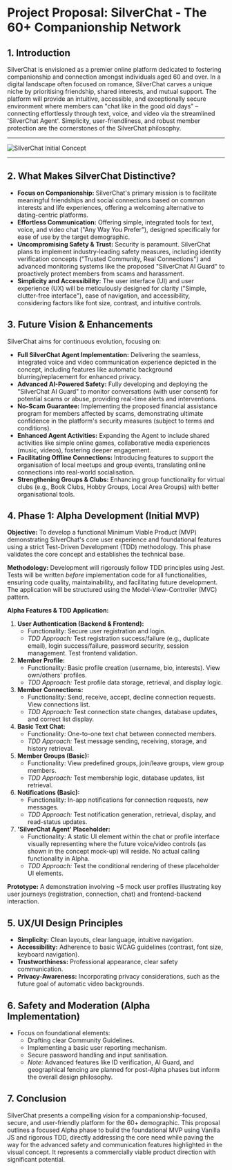 # Project Proposal: SilverChat - The 60+ Companionship Network



## 1. Introduction

SilverChat is envisioned as a premier online platform dedicated to fostering companionship and connection amongst individuals aged 60 and over. In a digital landscape often focused on romance, SilverChat carves a unique niche by prioritising friendship, shared interests, and mutual support. The platform will provide an intuitive, accessible, and exceptionally secure environment where members can "chat like in the good old days" – connecting effortlessly through text, voice, and video via the streamlined 'SilverChat Agent'. Simplicity, user-friendliness, and robust member protection are the cornerstones of the SilverChat philosophy.

---

![SilverChat Initial Concept](https://github.com/LouieMorais/SilverChat/blob/main/.project/concepts/SilverChat.png?raw=true)

---



## 2. What Makes SilverChat Distinctive?

- **Focus on Companionship:** SilverChat's primary mission is to facilitate meaningful friendships and social connections based on common interests and life experiences, offering a welcoming alternative to dating-centric platforms.
- **Effortless Communication:** Offering simple, integrated tools for text, voice, and video chat ("Any Way You Prefer"), designed specifically for ease of use by the target demographic.
- **Uncompromising Safety & Trust:** Security is paramount. SilverChat plans to implement industry-leading safety measures, including identity verification concepts ("Trusted Community, Real Connections") and advanced monitoring systems like the proposed "SilverChat AI Guard" to proactively protect members from scams and harassment.
- **Simplicity and Accessibility:** The user interface (UI) and user experience (UX) will be meticulously designed for clarity ("Simple, clutter-free interface"), ease of navigation, and accessibility, considering factors like font size, contrast, and intuitive controls.



## 3. Future Vision & Enhancements

SilverChat aims for continuous evolution, focusing on:

- **Full SilverChat Agent Implementation:** Delivering the seamless, integrated voice and video communication experience depicted in the concept, including features like automatic background blurring/replacement for enhanced privacy.
- **Advanced AI-Powered Safety:** Fully developing and deploying the "SilverChat AI Guard" to monitor conversations (with user consent) for potential scams or abuse, providing real-time alerts and interventions.
- **No-Scam Guarantee:** Implementing the proposed financial assistance program for members affected by scams, demonstrating ultimate confidence in the platform's security measures (subject to terms and conditions).
- **Enhanced Agent Activities:** Expanding the Agent to include shared activities like simple online games, collaborative media experiences (music, videos), fostering deeper engagement.
- **Facilitating Offline Connections:** Introducing features to support the organisation of local meetups and group events, translating online connections into real-world socialisation.
- **Strengthening Groups & Clubs:** Enhancing group functionality for virtual clubs (e.g., Book Clubs, Hobby Groups, Local Area Groups) with better organisational tools.



## 4. Phase 1: Alpha Development (Initial MVP)

**Objective:** To develop a functional Minimum Viable Product (MVP) demonstrating SilverChat's core user experience and foundational features using a strict Test-Driven Development (TDD) methodology. This phase validates the core concept and establishes the technical base.

**Methodology:** Development will rigorously follow TDD principles using Jest. Tests will be written _before_ implementation code for all functionalities, ensuring code quality, maintainability, and facilitating future development. The application will be structured using the Model-View-Controller (MVC) pattern.

**Alpha Features & TDD Application:**

1. **User Authentication (Backend & Frontend):**
    - Functionality: Secure user registration and login.
    - _TDD Approach:_ Test registration success/failure (e.g., duplicate email), login success/failure, password security, session management. Test frontend validation.
2. **Member Profile:**
    - Functionality: Basic profile creation (username, bio, interests). View own/others' profiles.
    - _TDD Approach:_ Test profile data storage, retrieval, and display logic.
3. **Member Connections:**
    - Functionality: Send, receive, accept, decline connection requests. View connections list.
    - _TDD Approach:_ Test connection state changes, database updates, and correct list display.
4. **Basic Text Chat:**
    - Functionality: One-to-one text chat between connected members.
    - _TDD Approach:_ Test message sending, receiving, storage, and history retrieval.
5. **Member Groups (Basic):**
    - Functionality: View predefined groups, join/leave groups, view group members.
    - _TDD Approach:_ Test membership logic, database updates, list retrieval.
6. **Notifications (Basic):**
    - Functionality: In-app notifications for connection requests, new messages.
    - _TDD Approach:_ Test notification generation, retrieval, display, and read-status updates.
7. **'SilverChat Agent' Placeholder:**
    - Functionality: A static UI element within the chat or profile interface visually representing where the future voice/video controls (as shown in the concept mock-up) will reside. No actual calling functionality in Alpha.
    - _TDD Approach:_ Test the conditional rendering of these placeholder UI elements.

**Prototype:** A demonstration involving ~5 mock user profiles illustrating key user journeys (registration, connection, chat) and frontend-backend interaction.



## 5. UX/UI Design Principles

- **Simplicity:** Clean layouts, clear language, intuitive navigation.
- **Accessibility:** Adherence to basic WCAG guidelines (contrast, font size, keyboard navigation).
- **Trustworthiness:** Professional appearance, clear safety communication.
- **Privacy-Awareness:** Incorporating privacy considerations, such as the future goal of automatic video backgrounds.



## 6. Safety and Moderation (Alpha Implementation)

- Focus on foundational elements:
    - Drafting clear Community Guidelines.
    - Implementing a basic user reporting mechanism.
    - Secure password handling and input sanitisation.
    - _Note:_ Advanced features like ID verification, AI Guard, and geographical fencing are planned for post-Alpha phases but inform the overall design philosophy.



## 7. Conclusion

SilverChat presents a compelling vision for a companionship-focused, secure, and user-friendly platform for the 60+ demographic. This proposal outlines a focused Alpha phase to build the foundational MVP using Vanilla JS and rigorous TDD, directly addressing the core need while paving the way for the advanced safety and communication features highlighted in the visual concept. It represents a commercially viable product direction with significant potential.


